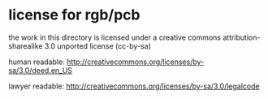 license for rgb/pcb
===================
the work in this directory is licensed under a creative commons attribution-sharealike 3.0 unported license (cc-by-sa)

human readable: http://creativecommons.org/licenses/by-sa/3.0/deed.en_US

lawyer readable: http://creativecommons.org/licenses/by-sa/3.0/legalcode

